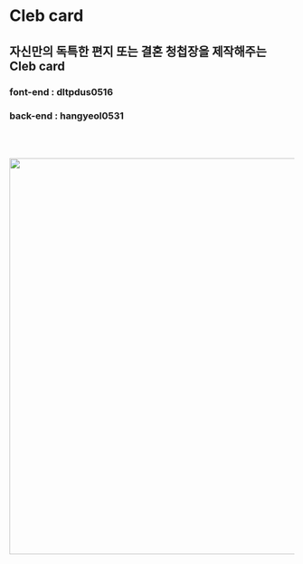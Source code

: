 # Cleb card
## 자신만의 독특한 편지 또는 결혼 청첩장을 제작해주는 Cleb card
### font-end : dltpdus0516
### back-end : hangyeol0531
<br><br>

<img width = "900" height = "700" src = "https://user-images.githubusercontent.com/41174265/94954799-944d7d80-0524-11eb-9487-7cc99c9a4db8.png"><br>
